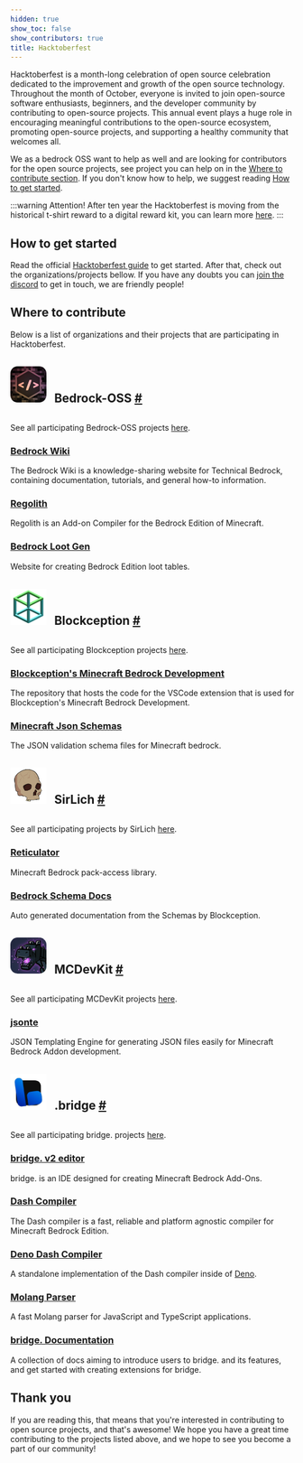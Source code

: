 ```yaml
---
hidden: true
show_toc: false
show_contributors: true
title: Hacktoberfest
---
```

<div class="xl:mr-72">
<WikiImage
theme="dark"
src="/assets/images/hacktoberfest/hf10_horz_fcl_rgb.png"
alt="Hacktoberfest Logo"
/>
<WikiImage
theme="light"
src="/assets/images/hacktoberfest/hf10_horz_fcd_rgb.png"
alt="Hacktoberfest Logo"
/>

Hacktoberfest is a month-long celebration of open source celebration dedicated to the improvement and growth of the open source technology. Throughout the month of October, everyone is invited to join open-source software enthusiasts, beginners, and the developer community by contributing to open-source projects.
This annual event plays a huge role in encouraging meaningful contributions to the open-source ecosystem, promoting open-source projects, and supporting a healthy community that welcomes all.

We as a bedrock OSS want to help as well and are looking for contributors for the open source projects, see project you can help on in the [Where to contribute section](#where-to-contribute). If you don't know how to help, we suggest reading [How to get started](#how-to-get-started).

:::warning Attention!
After ten year the Hacktoberfest is moving from the historical t-shirt reward to a digital reward kit, you can learn more [here](https://hacktoberfest.com/about/#digital-rewards).
:::

## How to get started

Read the official [Hacktoberfest guide](https://hacktoberfest.com/participation/#beginner-resources) to get started. After that, check out the organizations/projects bellow. If you have any doubts you can [join the discord]( https://discord.gg/XjV87YN) to get in touch, we are friendly people!

## Where to contribute

Below is a list of organizations and their projects that are participating in Hacktoberfest.<br><br>

<span>
<img src="/assets/images/hacktoberfest/bedrockoss.png"
alt="Bedrock OSS Logo"
width=64
style="margin-right: 10px; border-radius: 20%;"
/> 
<h2 id="bedrock-oss" tabindex="-1" style='display:inline;'>Bedrock-OSS <a class="header-anchor" href="#bedrock-oss" aria-hidden="true">#</a></h2>
</span>
<br><br>

See all participating Bedrock-OSS projects [here](https://github.com/orgs/Bedrock-OSS/repositories?q=topic%3Ahacktoberfest).

### [Bedrock Wiki](https://github.com/Bedrock-OSS/bedrock-wiki)

The Bedrock Wiki is a knowledge-sharing website for Technical Bedrock, containing documentation, tutorials, and general how-to information.

### [Regolith](https://github.com/Bedrock-OSS/regolith)

Regolith is an Add-on Compiler for the Bedrock Edition of Minecraft.


### [Bedrock Loot Gen](https://github.com/Bedrock-OSS/bedrock-loot-gen)
Website for creating Bedrock Edition loot tables.<br><br>

<span>
<img src="/assets/images/hacktoberfest/blockception.png"
alt="Blockception Logo"
width=64
style="margin-right: 10px;"
/> 
<h2 id="bedrock-oss" tabindex="-1" style='display:inline;'>Blockception <a class="header-anchor" href="#bedrock-oss" aria-hidden="true">#</a></h2>
</span>
<br><br>

See all participating Blockception projects [here](https://github.com/orgs/Blockception/repositories?q=topic%3Ahacktoberfest).

### [Blockception's Minecraft Bedrock Development](https://github.com/Blockception/VSCode-Bedrock-Development-Extension)

The repository that hosts the code for the VSCode extension that is used for Blockception's Minecraft Bedrock Development.

### [Minecraft Json Schemas](https://github.com/Blockception/Minecraft-bedrock-json-schemas)

The JSON validation schema files for Minecraft bedrock.<br><br>

<span>
<img src="/assets/images/hacktoberfest/sirlich.png"
alt="SirLich Avatar"
width=64
style="margin-right: 10px;"
/> 
<h2 id="bedrock-oss" tabindex="-1" style='display:inline;'>SirLich <a class="header-anchor" href="#bedrock-oss" aria-hidden="true">#</a></h2>
</span>
<br><br>

See all participating projects by SirLich [here](https://github.com/SirLich?tab=repositories&q=topic%3Ahacktoberfest).

### [Reticulator](https://github.com/SirLich/reticulator)

Minecraft Bedrock pack-access library.

### [Bedrock Schema Docs](https://github.com/SirLich/bedrock-schema-docs)

Auto generated documentation from the Schemas by Blockception.<br><br>

<span>
<img src="/assets/images/hacktoberfest/mcdevkit.png"
alt="MCDevKit Logo"
width=64
style="margin-right: 10px; border-radius: 20%;"
/> 
<h2 id="bedrock-oss" tabindex="-1" style='display:inline;'>MCDevKit <a class="header-anchor" href="#bedrock-oss" aria-hidden="true">#</a></h2>
</span>
<br><br>

See all participating MCDevKit projects [here](https://github.com/orgs/MCDevKit/repositories?q=topic%3Ahacktoberfest).

### [jsonte](https://github.com/MCDevKit/jsonte)

JSON Templating Engine for generating JSON files easily for Minecraft Bedrock Addon development.<br><br>

<span>
<img src="/assets/images/hacktoberfest/bridge.png"
alt="bridge Logo"
width=64
style="margin-right: 10px;"
/> 
<h2 id="bedrock-oss" tabindex="-1" style='display:inline;'>.bridge <a class="header-anchor" href="#bedrock-oss" aria-hidden="true">#</a></h2>
</span>
<br><br>

See all participating bridge. projects [here](https://github.com/orgs/bridge-core/repositories?q=topic%3Ahacktoberfest).

### [bridge. v2 editor](https://github.com/bridge-core/editor)

bridge. is an IDE designed for creating Minecraft Bedrock Add-Ons.

### [Dash Compiler](https://github.com/bridge-core/dash-compiler)

The Dash compiler is a fast, reliable and platform agnostic compiler for Minecraft Bedrock Edition.

### [Deno Dash Compiler](https://github.com/bridge-core/deno-dash-compiler)

A standalone implementation of the Dash compiler inside of [Deno](https://deno.land/).

### [Molang Parser](https://github.com/bridge-core/molang)

A fast Molang parser for JavaScript and TypeScript applications.

### [bridge. Documentation](https://github.com/bridge-core/docs)

A collection of docs aiming to introduce users to bridge. and its features, and get started with creating extensions for bridge.

## Thank you
If you are reading this, that means that you're interested in contributing to open source projects, and that's awesome! We hope you have a great time contributing to the projects listed above, and we hope to see you become a part of our community!

</div>